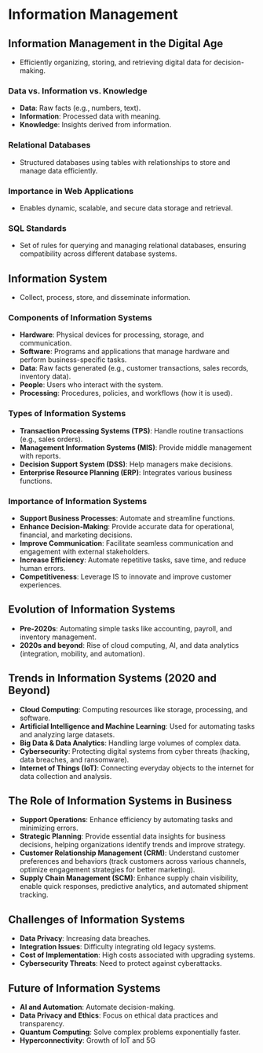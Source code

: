 # Information Management

## Information Management in the Digital Age  
- Efficiently organizing, storing, and retrieving digital data for decision-making.  

### Data vs. Information vs. Knowledge  
- **Data**: Raw facts (e.g., numbers, text).  
- **Information**: Processed data with meaning.  
- **Knowledge**: Insights derived from information.  

### Relational Databases  
- Structured databases using tables with relationships to store and manage data efficiently.  

### Importance in Web Applications  
- Enables dynamic, scalable, and secure data storage and retrieval.  

### SQL Standards  
- Set of rules for querying and managing relational databases, ensuring compatibility across different database systems.  

## Information System  
- Collect, process, store, and disseminate information.  

### Components of Information Systems  
- **Hardware**: Physical devices for processing, storage, and communication.  
- **Software**: Programs and applications that manage hardware and perform business-specific tasks.  
- **Data**: Raw facts generated (e.g., customer transactions, sales records, inventory data).  
- **People**: Users who interact with the system.  
- **Processing**: Procedures, policies, and workflows (how it is used).  

### Types of Information Systems  
- **Transaction Processing Systems (TPS)**: Handle routine transactions (e.g., sales orders).  
- **Management Information Systems (MIS)**: Provide middle management with reports.  
- **Decision Support System (DSS)**: Help managers make decisions.  
- **Enterprise Resource Planning (ERP)**: Integrates various business functions.  

### Importance of Information Systems  
- **Support Business Processes**: Automate and streamline functions.  
- **Enhance Decision-Making**: Provide accurate data for operational, financial, and marketing decisions.  
- **Improve Communication**: Facilitate seamless communication and engagement with external stakeholders.  
- **Increase Efficiency**: Automate repetitive tasks, save time, and reduce human errors.  
- **Competitiveness**: Leverage IS to innovate and improve customer experiences.  

## Evolution of Information Systems  
- **Pre-2020s**: Automating simple tasks like accounting, payroll, and inventory management.  
- **2020s and beyond**: Rise of cloud computing, AI, and data analytics (integration, mobility, and automation).  

## Trends in Information Systems (2020 and Beyond)  
- **Cloud Computing**: Computing resources like storage, processing, and software.  
- **Artificial Intelligence and Machine Learning**: Used for automating tasks and analyzing large datasets.  
- **Big Data & Data Analytics**: Handling large volumes of complex data.  
- **Cybersecurity**: Protecting digital systems from cyber threats (hacking, data breaches, and ransomware).  
- **Internet of Things (IoT)**: Connecting everyday objects to the internet for data collection and analysis.  

## The Role of Information Systems in Business  
- **Support Operations**: Enhance efficiency by automating tasks and minimizing errors.  
- **Strategic Planning**: Provide essential data insights for business decisions, helping organizations identify trends and improve strategy.  
- **Customer Relationship Management (CRM)**: Understand customer preferences and behaviors (track customers across various channels, optimize engagement strategies for better marketing).  
- **Supply Chain Management (SCM)**: Enhance supply chain visibility, enable quick responses, predictive analytics, and automated shipment tracking.  

## Challenges of Information Systems  
- **Data Privacy**: Increasing data breaches.  
- **Integration Issues**: Difficulty integrating old legacy systems.  
- **Cost of Implementation**: High costs associated with upgrading systems.  
- **Cybersecurity Threats**: Need to protect against cyberattacks.  

## Future of Information Systems  
- **AI and Automation**: Automate decision-making.  
- **Data Privacy and Ethics**: Focus on ethical data practices and transparency.  
- **Quantum Computing**: Solve complex problems exponentially faster.  
- **Hyperconnectivity**: Growth of IoT and 5G
